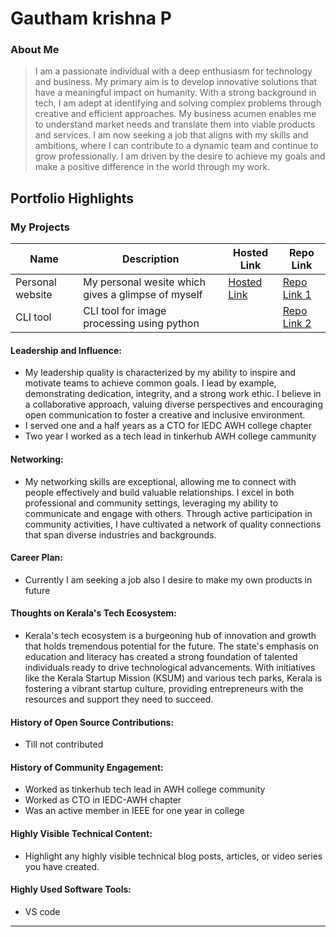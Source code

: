 # Gautham krishna P

### About Me

> I am a passionate individual with a deep enthusiasm for technology and business. My primary aim is to develop innovative solutions that have a meaningful impact on humanity. With a strong background in tech, I am adept at identifying and solving complex problems through creative and efficient approaches. My business acumen enables me to understand market needs and translate them into viable products and services. I am now seeking a job that aligns with my skills and ambitions, where I can contribute to a dynamic team and continue to grow professionally. I am driven by the desire to achieve my goals and make a positive difference in the world through my work.


## Portfolio Highlights

### My Projects

| Name                | Description                                                               | Hosted Link                                | Repo Link                                                          |
|---------------------|---------------------------------------------------------------------------|--------------------------------------------|--------------------------------------------------------------------|
| Personal website    | My personal wesite which gives a glimpse of myself                        | [Hosted Link ](gauthamkrishna.netlify.app/)| [Repo Link 1](https://github.com/username/project1)                |
| CLI tool            | CLI tool for image processing using python                                |                                            | [Repo Link 2](https://github.com/gauthamkrishna1312/img_processor) |

#### Leadership and Influence:

- My leadership quality is characterized by my ability to inspire and motivate teams to achieve common goals. I lead by example, demonstrating dedication, integrity, and a strong work ethic. I believe in a collaborative approach, valuing diverse perspectives and encouraging open communication to foster a creative and inclusive environment.
- I served one and a half years as a CTO for IEDC AWH college chapter
- Two year I worked as a tech lead in tinkerhub AWH college cammunity

#### Networking:

- My networking skills are exceptional, allowing me to connect with people effectively and build valuable relationships. I excel in both professional and community settings, leveraging my ability to communicate and engage with others. Through active participation in community activities, I have cultivated a network of quality connections that span diverse industries and backgrounds.

#### Career Plan:

- Currently I am seeking a job also I desire to make my own products in future

#### Thoughts on Kerala's Tech Ecosystem:

- Kerala's tech ecosystem is a burgeoning hub of innovation and growth that holds tremendous potential for the future. The state's emphasis on education and literacy has created a strong foundation of talented individuals ready to drive technological advancements. With initiatives like the Kerala Startup Mission (KSUM) and various tech parks, Kerala is fostering a vibrant startup culture, providing entrepreneurs with the resources and support they need to succeed.

#### History of Open Source Contributions:

- Till not contributed
  
#### History of Community Engagement:

- Worked as tinkerhub tech lead in AWH college community
- Worked as CTO in IEDC-AWH chapter
- Was an active member in IEEE for one year in college
  
#### Highly Visible Technical Content:

- Highlight any highly visible technical blog posts, articles, or video series you have created.

#### Highly Used Software Tools:

- VS code
---

